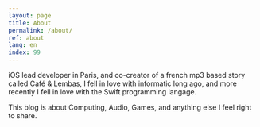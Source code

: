 ```yaml
---
layout: page
title: About
permalink: /about/
ref: about
lang: en
index: 99
---
```


iOS lead developer in Paris, and co-creator of a french mp3 based story called Café & Lembas, 
I fell in love with informatic long ago, and more recently I fell in love with the Swift programming langage.
  
This blog is about Computing, Audio, Games, and anything else I feel right to share.
